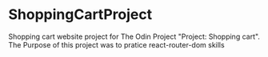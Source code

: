 # ShoppingCartProject

Shopping cart website project for The Odin Project "Project: Shopping cart".
The Purpose of this project was to pratice react-router-dom skills 
